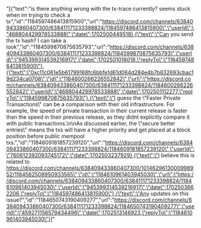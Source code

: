 "[{\"text\":\"is there anything wrong with the tx-trace currently? seems stuck when im trying to check a tx\",\"id\":\"1184597486413815900\",\"url\":\"https://discord.com/channels/638409433860407300/638411171233398824/1184597486413815900\",\"userId\":\"468804429978533888\",\"date\":1702500449518},{\"text\":\"Can you send the tx hash? I can take a look\",\"id\":\"1184599870875635793\",\"url\":\"https://discord.com/channels/638409433860407300/638411171233398824/1184599870875635793\",\"userId\":\"945399314539216917\",\"date\":1702501018018,\"replyTo\":\"1184597486413815900\"},{\"text\":\"0xc11c061e5b61799168fc6bbfe1d61d064d284e4b7b832693cbac19d234ca0708\",\"id\":\"1184600266226552842\",\"url\":\"https://discord.com/channels/638409433860407300/638411171233398824/1184600266226552842\",\"userId\":\"468804429978533888\",\"date\":1702501112277,\"replyTo\":\"1184599870875635793\"},{\"text\":\"I guess the \\\"Faster Private Transactions\\\" can be a comparison with their old infrastructure. For example, the speed of private transaction in their current release is faster than the speed in their previous release, as they didnt explicitly compare it with public transactions.\\n\\nAs discussed earlier, the \\\"secure better entries\\\" means the txs will have a higher priority and get placed at a block position before public mempool txs.\",\"id\":\"1184609181857239120\",\"url\":\"https://discord.com/channels/638409433860407300/638411171233398824/1184609181857239120\",\"userId\":\"760612392093745172\",\"date\":1702503237929},{\"text\":\"I believe this is related to https://discord.com/channels/638409433860407300/1014629613000998952/1184562508950933565\",\"id\":\"1184610961403945030\",\"url\":\"https://discord.com/channels/638409433860407300/638411171233398824/1184610961403945030\",\"userId\":\"945399314539216917\",\"date\":1702503662206,\"replyTo\":\"1184597486413815900\"},{\"text\":\"Any updates on this issue?\",\"id\":\"1184650743190409277\",\"url\":\"https://discord.com/channels/638409433860407300/638411171233398824/1184650743190409277\",\"userId\":\"459271156579434496\",\"date\":1702513146923,\"replyTo\":\"1184610961403945030\"}]"